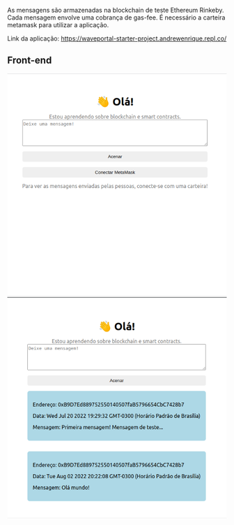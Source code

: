As mensagens são armazenadas na blockchain de teste Ethereum Rinkeby. Cada mensagem envolve uma cobrança de gas-fee. É necessário a carteira metamask para utilizar a aplicação.

Link da aplicação: https://waveportal-starter-project.andrewenrique.repl.co/

## Front-end
![Front-end 1](resources/front-end1.png)
![Front-end 2](resources/front-end2.png)

